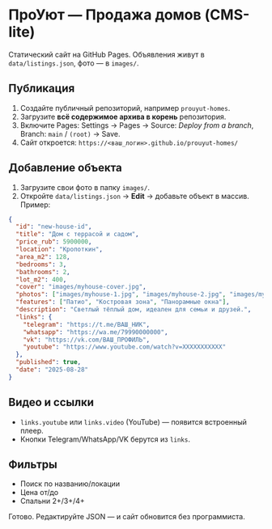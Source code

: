 # ПроУют — Продажа домов (CMS-lite)

Статический сайт на GitHub Pages. Объявления живут в `data/listings.json`, фото — в `images/`.

## Публикация
1. Создайте публичный репозиторий, например `prouyut-homes`.
2. Загрузите **всё содержимое архива в корень** репозитория.
3. Включите Pages: Settings → Pages → Source: *Deploy from a branch*, Branch: `main` / `(root)` → Save.
4. Сайт откроется: `https://<ваш_логин>.github.io/prouyut-homes/`

## Добавление объекта
1. Загрузите свои фото в папку `images/`.
2. Откройте `data/listings.json` → **Edit** → добавьте объект в массив. Пример:

```json
{
  "id": "new-house-id",
  "title": "Дом с террасой и садом",
  "price_rub": 5900000,
  "location": "Кропоткин",
  "area_m2": 128,
  "bedrooms": 3,
  "bathrooms": 2,
  "lot_m2": 400,
  "cover": "images/myhouse-cover.jpg",
  "photos": ["images/myhouse-1.jpg", "images/myhouse-2.jpg", "images/myhouse-3.jpg"],
  "features": ["Патио", "Костровая зона", "Панорамные окна"],
  "description": "Светлый тёплый дом, идеален для семьи и друзей.",
  "links": {
    "telegram": "https://t.me/ВАШ_НИК",
    "whatsapp": "https://wa.me/79990000000",
    "vk": "https://vk.com/ВАШ_ПРОФИЛЬ",
    "youtube": "https://www.youtube.com/watch?v=XXXXXXXXXXX"
  },
  "published": true,
  "date": "2025-08-28"
}
```

## Видео и ссылки
- `links.youtube` или `links.video` (YouTube) — появится встроенный плеер.
- Кнопки Telegram/WhatsApp/VK берутся из `links`.

## Фильтры
- Поиск по названию/локации
- Цена от/до
- Спальни 2+/3+/4+

Готово. Редактируйте JSON — и сайт обновится без программиста.
